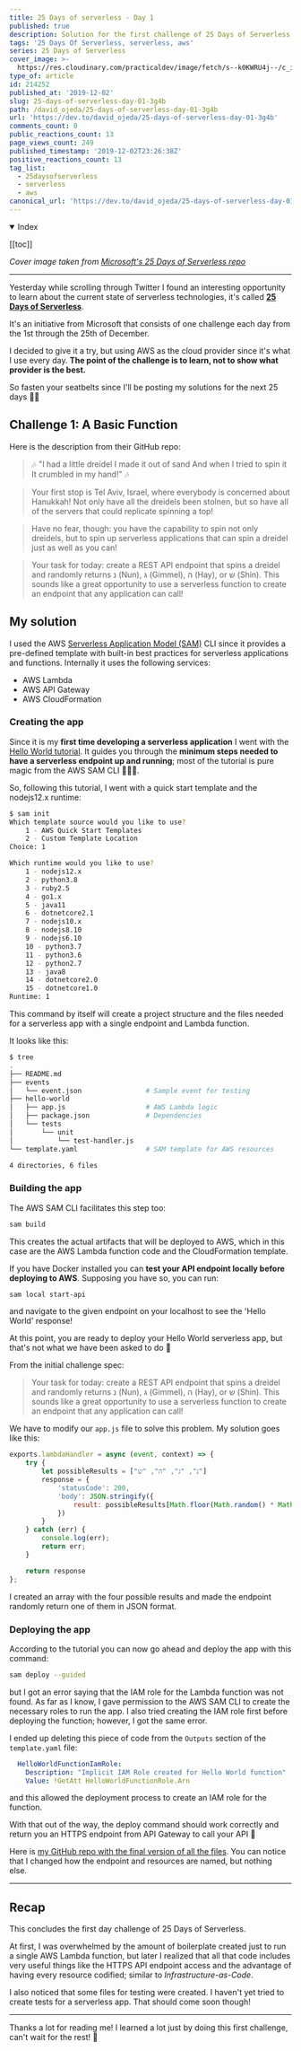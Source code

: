 ```yaml
---
title: 25 Days of serverless - Day 1
published: true
description: Solution for the first challenge of 25 Days of Serverless
tags: '25 Days Of Serverless, serverless, aws'
series: 25 Days of Serverless
cover_image: >-
  https://res.cloudinary.com/practicaldev/image/fetch/s--k0KWRU4j--/c_imagga_scale,f_auto,fl_progressive,h_420,q_auto,w_1000/https://thepracticaldev.s3.amazonaws.com/i/4ld34pt62433i7mwh1zb.jpeg
type_of: article
id: 214252
published_at: '2019-12-02'
slug: 25-days-of-serverless-day-01-3g4b
path: /david_ojeda/25-days-of-serverless-day-01-3g4b
url: 'https://dev.to/david_ojeda/25-days-of-serverless-day-01-3g4b'
comments_count: 0
public_reactions_count: 13
page_views_count: 249
published_timestamp: '2019-12-02T23:26:38Z'
positive_reactions_count: 13
tag_list:
  - 25daysofserverless
  - serverless
  - aws
canonical_url: 'https://dev.to/david_ojeda/25-days-of-serverless-day-01-3g4b'
---
```


<details open>
  <summary>
    Index
  </summary>

  [[toc]]

</details>

*Cover image taken from [Microsoft's 25 Days of Serverless repo](https://github.com/microsoft/25-days-of-serverless/blob/master/week-1/challenge-1/README.md)*

***



Yesterday while scrolling through Twitter I found an interesting opportunity to learn about the current state of serverless technologies, it's called **[25 Days of Serverless](https://25daysofserverless.com/)**. 

It's an initiative from Microsoft that consists of one challenge each day from the 1st through the 25th of December. 

I decided to give it a try, but using AWS as the cloud provider since it's what I use every day. **The point of the challenge is to learn, not to show what provider is the best.**

So fasten your seatbelts since I'll be posting my solutions for the next 25 days 🤘🏼

## Challenge 1: A Basic Function

Here is the description from their GitHub repo:

> 🎶 "I had a little dreidel
> I made it out of sand
> And when I tried to spin it
> It crumbled in my hand!" 🎶

> Your first stop is Tel Aviv, Israel, where everybody is concerned about Hanukkah! Not only have all the dreidels been stolnen, but so have all of the servers that could replicate spinning a top!

> Have no fear, though: you have the capability to spin not only dreidels, but to spin up serverless applications that can spin a dreidel just as well as you can!

> Your task for today: create a REST API endpoint that spins a dreidel and randomly returns נ (Nun), ג (Gimmel), ה (Hay), or ש (Shin). This sounds like a great opportunity to use a serverless function to create an endpoint that any application can call!

## My solution

I used the AWS [Serverless Application Model (SAM)](https://aws.amazon.com/serverless/sam/) CLI since it provides a pre-defined template with built-in best practices for serverless applications and functions. Internally it uses the following services:
- AWS Lambda
- AWS API Gateway
- AWS CloudFormation

### Creating the app

Since it is my **first time developing a serverless application** I went with the [Hello World tutorial](https://docs.aws.amazon.com/serverless-application-model/latest/developerguide/serverless-getting-started-hello-world.html). It guides you through the **minimum steps needed to have a serverless endpoint up and running**; most of the tutorial is pure magic from the AWS SAM CLI 🧙🏻‍♂️.

So, following this tutorial, I went with a quick start template and the nodejs12.x runtime:

```bash
$ sam init
Which template source would you like to use?
	1 - AWS Quick Start Templates
	2 - Custom Template Location
Choice: 1 

Which runtime would you like to use?
	1 - nodejs12.x
	2 - python3.8
	3 - ruby2.5
	4 - go1.x
	5 - java11
	6 - dotnetcore2.1
	7 - nodejs10.x
	8 - nodejs8.10
	9 - nodejs6.10
	10 - python3.7
	11 - python3.6
	12 - python2.7
	13 - java8
	14 - dotnetcore2.0
	15 - dotnetcore1.0
Runtime: 1
```

This command by itself will create a project structure and the files needed for a serverless app with a single endpoint and Lambda function.

It looks like this:

```bash
$ tree
.
├── README.md
├── events
│   └── event.json                # Sample event for testing
├── hello-world
│   ├── app.js                    # AWS Lambda logic
│   ├── package.json              # Dependencies
│   └── tests
│       └── unit
│           └── test-handler.js
└── template.yaml                 # SAM template for AWS resources

4 directories, 6 files
```

### Building the app

The AWS SAM CLI facilitates this step too:

```bash
sam build
```

This creates the actual artifacts that will be deployed to AWS, which in this case are the AWS Lambda function code and the CloudFormation template. 

If you have Docker installed you can **test your API endpoint locally before deploying to AWS**. Supposing you have so, you can run:

```bash
sam local start-api
```

and navigate to the given endpoint on your localhost to see the 'Hello World' response!

At this point, you are ready to deploy your Hello World serverless app, but that's not what we have been asked to do 🤔

From the initial challenge spec: 

> Your task for today: create a REST API endpoint that spins a dreidel and randomly returns נ (Nun), ג (Gimmel), ה (Hay), or ש (Shin). This sounds like a great opportunity to use a serverless function to create an endpoint that any application can call!

We have to modify our `app.js` file to solve this problem. My solution goes like this:

```javascript
exports.lambdaHandler = async (event, context) => {
    try {
        let possibleResults = ["נ", "ג", "ה", "ש"]
        response = {
            'statusCode': 200,
            'body': JSON.stringify({
                result: possibleResults[Math.floor(Math.random() * Math.floor(possibleResults.length))],                
            })
        }
    } catch (err) {
        console.log(err);
        return err;
    }

    return response
};
```

I created an array with the four possible results and made the endpoint randomly return one of them in JSON format.

### Deploying the app

According to the tutorial you can now go ahead and deploy the app with this command:

```bash
sam deploy --guided
```

but I got an error saying that the IAM role for the Lambda function was not found. As far as I know, I gave permission to the AWS SAM CLI to create the necessary roles to run the app. I also tried creating the IAM role first before deploying the function; however, I got the same error. 

I ended up deleting this piece of code from the `Outputs` section of the `template.yaml` file:

```yaml
  HelloWorldFunctionIamRole:
    Description: "Implicit IAM Role created for Hello World function"
    Value: !GetAtt HelloWorldFunctionRole.Arn
```

and this allowed the deployment process to create an IAM role for the function. 

With that out of the way, the deploy command should work correctly and return you an HTTPS endpoint from API Gateway to call your API 🥳

Here is [my GitHub repo with the final version of all the files](https://github.com/davidojedalopez/25-days-of-serverless-day-01). You can notice that I changed how the endpoint and resources are named, but nothing else.

---

## Recap

This concludes the first day challenge of 25 Days of Serverless.

At first, I was overwhelmed by the amount of boilerplate created just to run a single AWS Lambda function, but later I realized that all that code includes very useful things like the HTTPS API endpoint access and the advantage of having every resource codified; similar to *Infrastructure-as-Code*.

I also noticed that some files for testing were created. I haven't yet tried to create tests for a serverless app. That should come soon though!

---

Thanks a lot for reading me! I learned a lot just by doing this first challenge, can't wait for the rest! 💙
